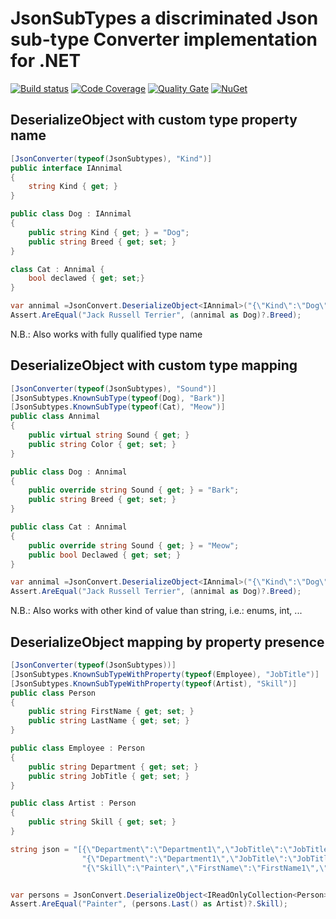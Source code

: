 # __JsonSubTypes__ a discriminated Json sub-type Converter implementation for .NET
[![Build status](https://ci.appveyor.com/api/projects/status/g11crbl037en6rkq/branch/master?svg=true)](https://ci.appveyor.com/project/manuc66/jsonsubtypes/branch/master)
[![Code Coverage](https://codecov.io/gh/manuc66/JsonSubTypes/branch/master/graph/badge.svg)](https://codecov.io/gh/manuc66/JsonSubTypes)
[![Quality Gate](https://sonarqube.com/api/badges/gate?key=manuc66:JsonSubtypes:master)](https://sonarqube.com/dashboard/index/manuc66:JsonSubtypes:master)
[![NuGet](https://img.shields.io/nuget/v/JsonSubTypes.svg)](https://www.nuget.org/packages/JsonSubTypes/)

## DeserializeObject with custom type property name

```csharp
[JsonConverter(typeof(JsonSubtypes), "Kind")]
public interface IAnnimal
{
    string Kind { get; }
}

public class Dog : IAnnimal
{
    public string Kind { get; } = "Dog";
    public string Breed { get; set; }
}

class Cat : Annimal {
    bool declawed { get; set;}
}
```

```csharp
var annimal =JsonConvert.DeserializeObject<IAnnimal>("{\"Kind\":\"Dog\",\"Breed\":\"Jack Russell Terrier\"}");
Assert.AreEqual("Jack Russell Terrier", (annimal as Dog)?.Breed);
```
N.B.: Also works with fully qualified type name

## DeserializeObject with custom type mapping

```csharp
[JsonConverter(typeof(JsonSubtypes), "Sound")]
[JsonSubtypes.KnownSubType(typeof(Dog), "Bark")]
[JsonSubtypes.KnownSubType(typeof(Cat), "Meow")]
public class Annimal
{
    public virtual string Sound { get; }
    public string Color { get; set; }
}

public class Dog : Annimal
{
    public override string Sound { get; } = "Bark";
    public string Breed { get; set; }
}

public class Cat : Annimal
{
    public override string Sound { get; } = "Meow";
    public bool Declawed { get; set; }
}
```

```csharp
var annimal =JsonConvert.DeserializeObject<IAnnimal>("{\"Kind\":\"Dog\",\"Breed\":\"Jack Russell Terrier\"}");
Assert.AreEqual("Jack Russell Terrier", (annimal as Dog)?.Breed);
```

N.B.: Also works with other kind of value than string, i.e.: enums, int, ...

## DeserializeObject mapping by property presence

```csharp
[JsonConverter(typeof(JsonSubtypes))]
[JsonSubtypes.KnownSubTypeWithProperty(typeof(Employee), "JobTitle")]
[JsonSubtypes.KnownSubTypeWithProperty(typeof(Artist), "Skill")]
public class Person
{
    public string FirstName { get; set; }
    public string LastName { get; set; }
}

public class Employee : Person
{
    public string Department { get; set; }
    public string JobTitle { get; set; }
}

public class Artist : Person
{
    public string Skill { get; set; }
}
```


```csharp
string json = "[{\"Department\":\"Department1\",\"JobTitle\":\"JobTitle1\",\"FirstName\":\"FirstName1\",\"LastName\":\"LastName1\"}," +
                "{\"Department\":\"Department1\",\"JobTitle\":\"JobTitle1\",\"FirstName\":\"FirstName1\",\"LastName\":\"LastName1\"}," +
                "{\"Skill\":\"Painter\",\"FirstName\":\"FirstName1\",\"LastName\":\"LastName1\"}]";


var persons = JsonConvert.DeserializeObject<IReadOnlyCollection<Person>>(json);
Assert.AreEqual("Painter", (persons.Last() as Artist)?.Skill);
```